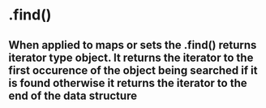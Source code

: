 # .find()

When applied to maps or sets the .find() returns iterator type object.
It returns the iterator to the first occurence of the object being searched if it is found otherwise it returns the iterator to the end of the data structure
----------------------------------------------------------------------------------------------------